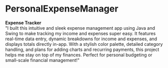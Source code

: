 # PersonalExpenseManager


**Expense Tracker**  
"I built this intuitive and sleek expense management app using Java and Swing to make tracking my income and expenses super easy. It features real-time data entry, dynamic breakdowns for income and expenses, and displays totals directly in-app. With a stylish color palette, detailed category handling, and plans for adding charts and recurring payments, this project helps me stay on top of my finances. Perfect for personal budgeting or small-scale financial management!" 
